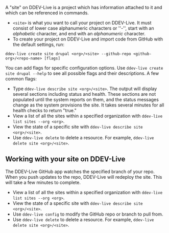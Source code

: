 A "site" on DDEV-Live is a project which has information attached to it and which can be referenced in commands. 

* `<site>` is what you want to call your project on DDEV-Live. It must consist of lower case alphanumeric characters or ''-'', start with an _alphabetic_ character, and end with an _alphanumeric_ character.
* To create your project on DDEV-Live and import code from GitHub with the default settings, run:
```
ddev-live create site drupal <org>/<site> --github-repo <github-org>/<repo-name> [flags]
```
You can add flags for specific configuration options. Use `ddev-live create site drupal --help` to see all possible flags and their descriptions. A few common flags:

- Type `ddev-live describe site <org>/<site>`. The output will display several sections including status and health. These sections are not populated until the system reports on them, and the status messages change as the system provisions the site. It takes several minutes for all health checks to return "true."
- View a list of all the sites within a specified organization with `ddev-live list sites --org <org>`.
- View the state of a specific site with `ddev-live describe site <org>/<site>`.
- Use `ddev-live delete` to delete a resource. For example, `ddev-live delete site <org>/<site>`.

## Working with your site on DDEV-Live
The DDEV-Live GitHub app watches the specified branch of your repo. When you push updates to the repo, DDEV-Live will redeploy the site. This will take a few minutes to complete. 

* View a list of all the sites within a specified organization with `ddev-live list sites --org <org>`.
* View the state of a specific site with `ddev-live describe site <org>/<site>`.
* Use `ddev-live config` to modify the GitHub repo or branch to pull from.
* Use `ddev-live delete` to delete a resource. For example, `ddev-live delete site <org>/<site>`.
